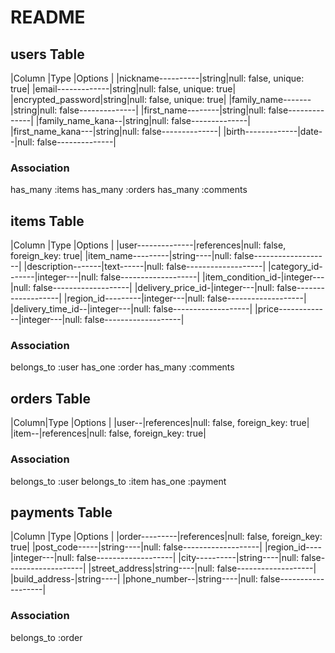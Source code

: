 # README

## users Table

|Column            |Type  |Options                  |
|nickname----------|string|null: false, unique: true|
|email-------------|string|null: false, unique: true|
|encrypted_password|string|null: false, unique: true|
|family_name-------|string|null: false--------------|
|first_name--------|string|null: false--------------|
|family_name_kana--|string|null: false--------------|
|first_name_kana---|string|null: false--------------|
|birth-------------|date--|null: false--------------|

### Association
has_many :items
has_many :orders
has_many :comments

<!-- #email.passwordはGemを使用 -->


## items Table

|Column            |Type      |Options                       |
|user--------------|references|null: false, foreign_key: true|
|item_name---------|string----|null: false-------------------|
|description-------|text------|null: false-------------------|
|category_id-------|integer---|null: false-------------------|
|item_condition_id-|integer---|null: false-------------------|
|delivery_price_id-|integer---|null: false-------------------|
|region_id---------|integer---|null: false-------------------|
|delivery_time_id--|integer---|null: false-------------------|
|price-------------|integer---|null: false-------------------|

### Association
belongs_to :user
has_one :order
has_many :comments

<!-- #imageはGemを使用 -->


## orders Table

|Column|Type      |Options                       |
|user--|references|null: false, foreign_key: true|
|item--|references|null: false, foreign_key: true|

### Association
belongs_to :user
belongs_to :item
has_one :payment


## payments Table

|Column            |Type      |Options                       |
|order---------|references|null: false, foreign_key: true|
|post_code-----|string----|null: false-------------------|
|region_id----|integer---|null: false-------------------|
|city----------|string----|null: false-------------------|
|street_address|string----|null: false-------------------|
|build_address-|string----|
|phone_number--|string----|null: false-------------------|

### Association
belongs_to :order